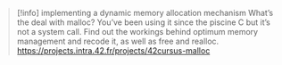 > [!info]  implementing a dynamic memory allocation
mechanism
> What’s the deal with malloc? You’ve been using it since the piscine C but it’s not a system call. Find out the workings behind optimum memory management and recode it, as well as free and realloc.
> https://projects.intra.42.fr/projects/42cursus-malloc

